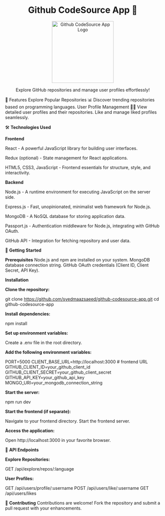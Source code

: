 <h1 align="center">Github CodeSource App 🚀</h1>
<p align="center">
  <img src="link/to/your/logo.png" alt="Github CodeSource App Logo" width="200">
</p>
<p align="center">
  Explore GitHub repositories and manage user profiles effortlessly!
</p>

🌟 Features
Explore Popular Repositories 📊
Discover trending repositories based on programming languages.
User Profile Management 🧑‍💻
View detailed user profiles and their repositories.
Like and manage liked profiles seamlessly.

🛠️ **Technologies Used**

**Frontend**

React - A powerful JavaScript library for building user interfaces.

Redux (optional) - State management for React applications.

HTML5, CSS3, JavaScript - Frontend essentials for structure, style, and interactivity.

**Backend**

Node.js - A runtime environment for executing JavaScript on the server side.

Express.js - Fast, unopinionated, minimalist web framework for Node.js.

MongoDB - A NoSQL database for storing application data.

Passport.js - Authentication middleware for Node.js, integrating with GitHub OAuth.

GitHub API - Integration for fetching repository and user data.


🚀 **Getting Started**

**Prerequisites**
Node.js and npm are installed on your system.
MongoDB database connection string.
GitHub OAuth credentials (Client ID, Client Secret, API Key).

**Installation**

**Clone the repository:**

git clone https://github.com/syedmaazsaeed/github-codesource-app.git
cd github-codesource-app

**Install dependencies:**

npm install

**Set up environment variables:**

Create a .env file in the root directory.

**Add the following environment variables:**

PORT=5000
CLIENT_BASE_URL=http://localhost:3000   # frontend URL
GITHUB_CLIENT_ID=your_github_client_id
GITHUB_CLIENT_SECRET=your_github_client_secret
GITHUB_API_KEY=your_github_api_key
MONGO_URI=your_mongodb_connection_string


**Start the server:**

npm run dev

**Start the frontend (if separate):**

Navigate to your frontend directory.
Start the frontend server.

**Access the application:**

Open http://localhost:3000 in your favorite browser.

📡 **API Endpoints**

**Explore Repositories:**

GET /api/explore/repos/:language

**User Profiles:**

GET /api/users/profile/:username
POST /api/users/like/:username
GET /api/users/likes

🤝 **Contributing**
Contributions are welcome! Fork the repository and submit a pull request with your enhancements.



